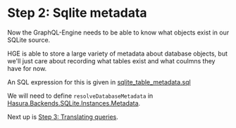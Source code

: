 # Step 2: Sqlite metadata

Now the GraphQL-Engine needs to be able to know what objects exist in our SQLite source.

HGE is able to store a large variety of metadata about database objects, but
we'll just care about recording what tables exist and what coulmns they have
for now.

An SQL expression for this is given in [sqlite_table_metadata.sql](../server/src-rsr/sqlite_table_metadata.sql)

We will need to define `resolveDatabaseMetadata` in [Hasura.Backends.SQLite.Instances.Metadata](../server/src-lib/Hasura/Backends/SQLite/Instances/Metadata.hs).

Next up is [Step 3: Translating queries](3-translating.md).

